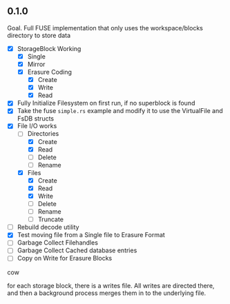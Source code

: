 
## 0.1.0
Goal. Full FUSE implementation that only uses the workspace/blocks directory to store data

- [X] StorageBlock Working
  - [X] Single
  - [X] Mirror
  - [X] Erasure Coding
    - [X] Create
    - [X] Write
    - [X] Read
- [X] Fully Initialize Filesystem on first run, if no superblock is found
- [X] Take the fuse `simple.rs` example and modify it to use the VirtualFile and FsDB structs
- [X] File I/O works
  - [ ] Directories
    - [X] Create
    - [X] Read
    - [ ] Delete
    - [ ] Rename
  - [X] Files
    - [X] Create
    - [X] Read
    - [X] Write
    - [ ] Delete
    - [ ] Rename
    - [ ] Truncate

- [ ] Rebuild decode utility
- [X] Test moving file from a Single file to Erasure Format
- [ ] Garbage Collect Filehandles
- [ ] Garbage Collect Cached database entries
- [ ] Copy on Write for Erasure Blocks

cow

for each storage block, there is a writes file. All writes are directed there, and then a background process merges 
them in to the underlying file. 

